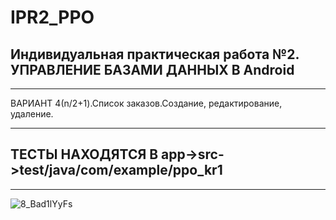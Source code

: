 # IPR2_PPO
## Индивидуальная практическая работа №2. УПРАВЛЕНИЕ БАЗАМИ ДАННЫХ В Android
____
ВАРИАНТ 4(n/2+1).Список заказов.Создание,
редактирование, удаление. 
___
## ТЕСТЫ НАХОДЯТСЯ В app->src->test/java/com/example/ppo_kr1
____

![8_Bad1lYyFs](https://user-images.githubusercontent.com/54409358/212848995-ca1c8ebd-4184-4083-8166-55de87534e68.jpg)
